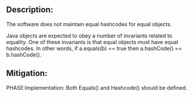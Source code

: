 ## Description:

The software does not maintain equal hashcodes for equal objects.

Java objects are expected to obey a number of invariants related to equality. One of these invariants is that equal objects must have equal hashcodes. In other words, if a.equals(b) == true then a.hashCode() == b.hashCode().

## Mitigation:


PHASE:Implementation:
Both Equals() and Hashcode() should be defined.


